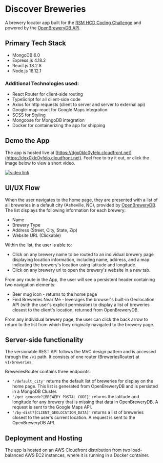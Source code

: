 # Discover Breweries

A brewery locator app built for the [RSM HCD Coding Challenge](https://rsm-hcd-coding-challenge.s3.amazonaws.com/requirements/RSM+HCD+Coding+Challenge+Instructions+(1).pdf) and powered by the [OpenBreweryDB API](https://www.openbrewerydb.org/documentation).

## Primary Tech Stack
 * MongoDB 6.0
 * Express.js 4.18.2
 * React.js 18.2.8
 * Node.js 18.12.1

### Additional Technologies used:
 * React Router for client-side routing
 * TypeScript for all client-side code
 * Axios for http requests (client to server and server to external api)
 * Google-map-react for Google Maps integration
 * SCSS for Styling
 * Mongoose for MongoDB integration
 * Docker for containerizing the app for shipping

 ## Demo the App
 The app is hosted live at [https://dgx0klc0yfelo.cloudfront.net](https://dgx0klc0yfelo.cloudfront.net). Feel free to try it out, or click the image below to view a short video.

 [![video link](http://img.youtube.com/vi/AsdvD8i8Wd4/0.jpg)](https://youtu.be/AsdvD8i8Wd4)


 ## UI/UX Flow
 When the user navigates to the home page, they are presented with a list of all breweries in a default city (Asheville, NC), provided by [OpenBreweryDB](https://www.openbrewerydb.org/documentation). The list displays the following information for each brewery:

  * Name
  * Brewery Type
  * Address (Street, City, State, Zip)
  * Website URL (Clickable)

 Within the list, the user is able to:
  * Click on any brewery name to be routed to an individual brewery page displaying location information, including name, address, and a map indicating the brewery's location using latitude and longitude. 
  * Click on any brewery url to open the brewery's website in a new tab.

 From any route in the App, the user will see a persistent header containing two navigation elements:
  * Beer mug icon - returns to the home page
  * Find Breweries Near Me - leverages the browser's built-in Geolocation API (with the user's explicit permission) to display a list of breweries closest to the client's location, returned from OpenBreweryDB.
 
 From any individual brewery page, the user can click the back arrow to return to the list from which they originally navigated to the brewery page.

## Server-side functionality
The versionable REST API follows the MVC design pattern and is accessed through the `/v1` path. It consists of one router (BreweriesRouter) at `v1/breweries`. 

BreweriesRouter contains three endpoints:
 * `'/default_city'` returns the default list of breweries for display on the home page. This list is generated from OpenBreweryDB and is persisted in a MongoDB Cluster.
 * `'/get_geocode?[BREWERY_POSTAL_CODE]'` returns the latitude and longitude for any brewery that is missing that data in OpenBreweryDB. A request is sent to the Google Maps API.
 * `'/by-dist?[CLIENT_GEOLOCATION_DATA]'` returns a list of breweries closest to the user's current location. A request is sent to the OpenBreweryDB API.

## Deployment and Hosting
 The app is hosted on an AWS Cloudfront distribution from two load-balanced AWS EC2 instances, where it is running in a Docker container.